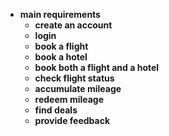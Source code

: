 * **main requirements**
    * **create an account**
    * **login**
    * **book a flight**
    * **book a hotel**
    * **book both a flight and a hotel**
    * **check flight status**
    * **accumulate mileage**
    * **redeem mileage**
    * **find deals**
    * **provide feedback**
